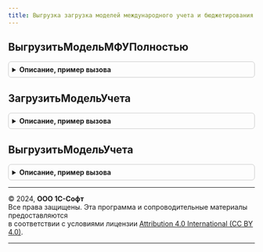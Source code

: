 ```yaml
---
title: Выгрузка загрузка моделей международного учета и бюджетирования
---
```



## ВыгрузитьМодельМФУПолностью
<details style="margin: 1em 0; padding: 0.5em; border: 1px solid #ccc; border-radius: 6px;">

<summary style="font-weight: bold; cursor: pointer;">Описание, пример вызова</summary>

```bsl

//++ НЕ УТКА

// Выгрузить модель МФУПолностью.
//
// Параметры:
//  ИмяФайлаНаСервере - Строка - Имя файла на сервере
Процедура ВыгрузитьМодельМФУПолностью(ИмяФайлаНаСервере) Экспорт
```

Пример вызова
```bsl
ВыгрузкаЗагрузкаМоделейМеждународногоУчетаИБюджетирования.ВыгрузитьМодельМФУПолностью(ИмяФайлаНаСервере) 
```
</details>

## ЗагрузитьМодельУчета
<details style="margin: 1em 0; padding: 0.5em; border: 1px solid #ccc; border-radius: 6px;">

<summary style="font-weight: bold; cursor: pointer;">Описание, пример вызова</summary>

```bsl

//-- НЕ УТКА

// Выполняет загрузку модели международного учета из файла
//
// Параметры:
// 	Параметры - Структура - Содержит адрес данных для загрузки:
// 	 * ДвоичныеДанные - ДвоичныеДанные -
//
Процедура ЗагрузитьМодельУчета(Параметры) Экспорт
```

Пример вызова
```bsl
ВыгрузкаЗагрузкаМоделейМеждународногоУчетаИБюджетирования.ЗагрузитьМодельУчета(Параметры) 
```
</details>

## ВыгрузитьМодельУчета
<details style="margin: 1em 0; padding: 0.5em; border: 1px solid #ccc; border-radius: 6px;">

<summary style="font-weight: bold; cursor: pointer;">Описание, пример вызова</summary>

```bsl

// Выполняет выгрузку модели международного учета в файла
//
// Параметры:
// 	Параметры - Структура - Структура параметров
// 	ИмяФайлаНаСервере - Строка - Имя файла на сервере
//
Процедура ВыгрузитьМодельУчета(Параметры, ИмяФайлаНаСервере = Неопределено) Экспорт
```

Пример вызова
```bsl
ВыгрузкаЗагрузкаМоделейМеждународногоУчетаИБюджетирования.ВыгрузитьМодельУчета(Параметры, ИмяФайлаНаСервере);
```
</details>

---

© 2024, **ООО 1С-Софт**  
Все права защищены. Эта программа и сопроводительные материалы предоставляются  
в соответствии с условиями лицензии [Attribution 4.0 International (CC BY 4.0)](https://creativecommons.org/licenses/by/4.0/legalcode).

---
